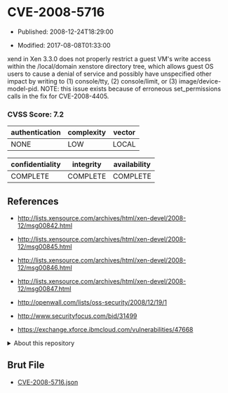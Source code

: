 # CVE-2008-5716

- Published: 2008-12-24T18:29:00

- Modified: 2017-08-08T01:33:00

xend in Xen 3.3.0 does not properly restrict a guest VM's write access within the /local/domain xenstore directory tree, which allows guest OS users to cause a denial of service and possibly have unspecified other impact by writing to (1) console/tty, (2) console/limit, or (3) image/device-model-pid.  NOTE: this issue exists because of erroneous set_permissions calls in the fix for CVE-2008-4405.

### CVSS Score: **7.2**

| authentication | complexity | vector |
| --- | --- | --- |
| NONE | LOW | LOCAL |

| confidentiality | integrity | availability |
| --- | --- | --- |
| COMPLETE | COMPLETE | COMPLETE |

## References

* http://lists.xensource.com/archives/html/xen-devel/2008-12/msg00842.html

* http://lists.xensource.com/archives/html/xen-devel/2008-12/msg00845.html

* http://lists.xensource.com/archives/html/xen-devel/2008-12/msg00846.html

* http://lists.xensource.com/archives/html/xen-devel/2008-12/msg00847.html

* http://openwall.com/lists/oss-security/2008/12/19/1

* http://www.securityfocus.com/bid/31499

* https://exchange.xforce.ibmcloud.com/vulnerabilities/47668

<details>
<summary>About this repository</summary> 

  This repository is part of the project [Live Hack CVE](https://github.com/Live-Hack-CVE). Main website can be found [www.live-hack.org](https://www.live-hack.org) 
  
  Made by [Sn0wAlice](https://github.com/Sn0wAlice) for the people that care about security and need to have a feed of the latest CVEs. Hope you enjoy it, don't forget to star the repo and follow me on [Twitter](https://twitter.com/Sn0wAlice) and [Github](https://github.com/Sn0wAlice). And that is my [personnal website](https://www.alice-snow.me/)

  - [Home Page](https://github.com/Live-Hack-CVE)
  - [Framework](https://github.com/Live-Hack-CVE/cve-framework)
  - [CVE database](https://github.com/Live-Hack-CVE/full_database)
  - [Changelog](https://github.com/Live-Hack-CVE/Changelog)
</details>

## Brut File

* [CVE-2008-5716.json](https://raw.githubusercontent.com/Live-Hack-CVE/full_database/main/cves/2008/CVE-2008-5716.json)


